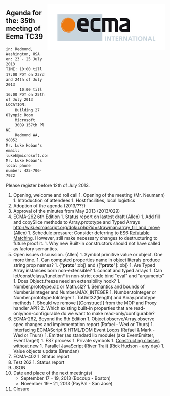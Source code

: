 <img src="../images/Ecma_RVB-003.jpg"
     align="right" alt="" />

## Agenda for the: 35th meeting of Ecma TC39

    in: Redmond, Washington, USA
    on: 23 - 25 July 2013
    TIME: 10:00 till 17:00 PDT on 23rd and 24th of July 2013
          10:00 till 16:00 PDT on 25th of July 2013
    LOCATION:
        Building 27 Olympic Room
        Microsoft
        3009 157th Pl NE
        Redmond WA, 98052
    Mr. Luke Hoban's email: lukeh@microsoft.com
    Mr. Luke Hoban's local phone number: 425-706-7922

Please register before 12th of July 2013.

  1. Opening, welcome and roll call
    1. Opening of the meeting (Mr. Neumann)
    1. Introduction of attendees
    1. Host facilities, local logistics
  1. Adoption of the agenda (2013/???)
  1. Approval of the minutes from May 2013 (2013/029)
  1. ECMA-262 6th Edition
    1. Status report on lastest draft (Allen)
    1. Add fill and copySlice methods to Array.prototype and Typed Arrays http://wiki.ecmascript.org/doku.php?id=strawman:array_fill_and_move (Allen)
    1. Schedule pressure: Consider deferring to ES6 [Refutable Matching](http://wiki.ecmascript.org/doku.php?id=harmony:refutable_matching). However, still make necessary changes to destructuring to future proof it. 
    1. Why new Built-in constructors should not have called as factory semantics.
  1. Open issues discussion. (Allen)
    1. Symbol primitive value or object.  One more time.
    1. Can computed properties name in object literals produce string prop names?
    1. {"__proto__":obj}  and {["__proto__"]: obj} 
    1. Are Typed Array instances born non-extensible?
    1. concat and typed arrays
    1. Can let/const/class/function* in non-strict code bind "eval" and "arguments"
    1. Does Object.freeze need an extensibility hook?
    1. Number.prototype.clz or Math.clz?
    1. Semantics and bounds of Number.isInteger and Number.MAX_INTEGER
    1. Number.toInteger or Number.prototype.toInteger
    1. ToUint32(length) and Array.prototype methods
    1. Should we remove [[Construct]] from the MOP and Proxy handler API?
    2. Which existing built-in properties that are read-only/non-configurable do we want to make read-only/configurable?
  1. ECMA-262, Beyond the 6th Edition
    1. Object.observe/Array.observe spec changes and implementation report (Rafael - Wed or Thurs)
    1. Interfacing ECMAScript & HTML/DOM Event Loops (Rafael & Mark - Wed or Thurs)
    1. Emitter (as standard lib module) (aka EventEmitter, EventTarget)
    1. ES7 process
    1. Private symbols
    1. [Constructing classes without new](http://esdiscuss.org/topic/makeclassconstructorsworkwithcalltoo)
    1. Parallel JavaScript (River Trail) (Rick Hudson - any day)
    1. Value objects update (Brendan)
  1. ECMA-402
    1. Status report
  1. Test 262
    1. Status report
  1. JSON
  1. Date and place of the next meeting(s)
      * September 17 – 19, 2013 (Bocoup - Boston)
      * November 19 – 21, 2013 (PayPal - San Jose)
  1.  Closure
